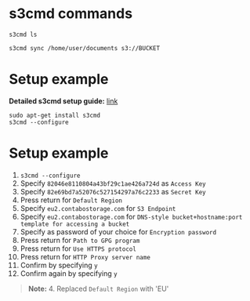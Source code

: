 # s3cmd commands

```
s3cmd ls
```

```
s3cmd sync /home/user/documents s3://BUCKET
```

# Setup example

**Detailed s3cmd setup guide:** [link](https://docs.contabo.com/docs/products/Object-Storage/Tools/s3cmd/)

```
sudo apt-get install s3cmd
s3cmd --configure
```

# Setup example

1. `s3cmd --configure`
2. Specify `82046e8110804a43bf29c1ae426a724d` as `Access Key`
3. Specify `82e69bd7a52076c527154297a76c2233` as `Secret Key`
4. Press return for `Default Region`
5. Specify `eu2.contabostorage.com` for `S3 Endpoint`
6. Specify `eu2.contabostorage.com` for `DNS-style bucket+hostname:port template for accessing a bucket`
7. Specify as password of your choice for `Encryption password`
8. Press return for `Path to GPG program`
9. Press return for `Use HTTPS protocol`
10. Press return for `HTTP Proxy server name`
11. Confirm by specifying `y`
12. Confirm again by specifying `y`

> **Note:** 4. Replaced `Default Region` with 'EU'
